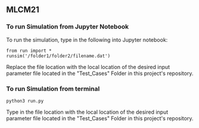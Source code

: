 ## MLCM21
### To run Simulation from Jupyter Notebook
To run the simulation, type in the following into Jupyter notebook:
```shell
from run import *
runsim('/folder1/folder2/filename.dat')
```

Replace the file location with the local location of the desired input parameter file located in the "Test_Cases" Folder in this project's repository.

### To run Simulation from terminal
```shell
python3 run.py
```
Type in the file location with the local location of the desired input parameter file located in the "Test_Cases" Folder in this project's repository.
